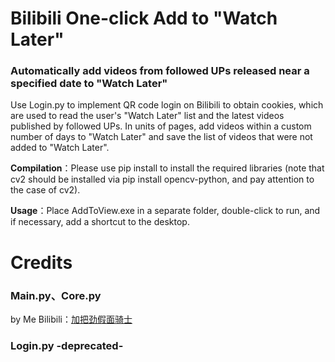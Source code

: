 # Bilibili One-click Add to "Watch Later"
### Automatically add videos from followed UPs released near a specified date to "Watch Later"
Use Login.py to implement QR code login on Bilibili to obtain cookies, which are used to read the user's "Watch Later" list and the latest videos published by followed UPs.
In units of pages, add videos within a custom number of days to "Watch Later" and save the list of videos that were not added to "Watch Later".

**Compilation**：Please use pip install to install the required libraries (note that cv2 should be installed via pip install opencv-python, and pay attention to the case of cv2).

**Usage**：Place AddToView.exe in a separate folder, double-click to run, and if necessary, add a shortcut to the desktop.


# Credits
### Main.py、Core.py
by Me Bilibili：[加把劲假面骑士][1]
### Login.py -deprecated-


[1]: https://space.bilibili.com/4689754
[2]: https://github.com/CreeberSlime/Bilibili_Cookie_QRCodeLogin
